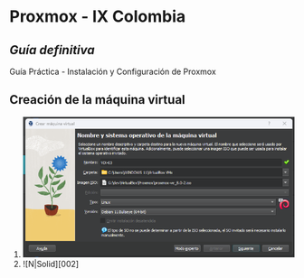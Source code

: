 # Proxmox - IX Colombia
## _Guía definitiva_
Guía Práctica - Instalación y Configuración de Proxmox

## Creación de la máquina virtual
1. ![N|Solid][001]
2. ![N|Solid][002]

[001]: https://raw.githubusercontent.com/ebertlast/proxmox/master/assets/0001.png
[001]: https://raw.githubusercontent.com/ebertlast/proxmox/master/assets/0002.png
[Naranja]: http://icons.iconarchive.com/icons/google/noto-emoji-animals-nature/256/22221-cat-icon.png